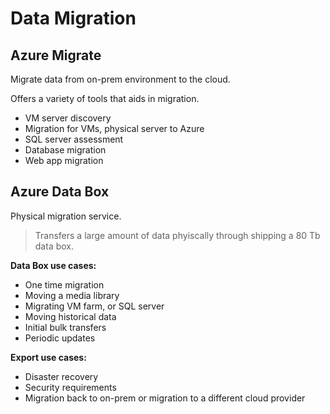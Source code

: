 
# Data Migration

## Azure Migrate

Migrate data from on-prem environment to the cloud.

Offers a variety of tools that aids in migration.
- VM server discovery
- Migration for VMs, physical server to Azure
- SQL server assessment
- Database migration
- Web app migration

## Azure Data Box

Physical migration service.

> Transfers a large amount of data phyiscally through shipping a 80 Tb data box.

**Data Box use cases:**
- One time migration
- Moving a media library
- Migrating VM farm, or SQL server
- Moving historical data
- Initial bulk transfers
- Periodic updates

**Export use cases:**
- Disaster recovery
- Security requirements
- Migration back to on-prem or migration to a different cloud provider

